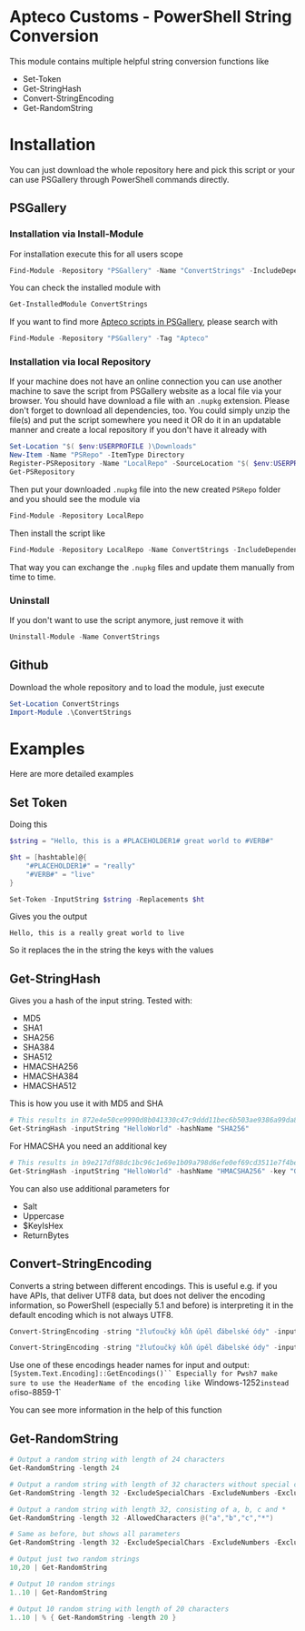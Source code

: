 
# Apteco Customs - PowerShell String Conversion


This module contains multiple helpful string conversion functions like

- Set-Token
- Get-StringHash
- Convert-StringEncoding
- Get-RandomString



# Installation

You can just download the whole repository here and pick this script or your can use PSGallery through PowerShell commands directly.

## PSGallery

### Installation via Install-Module

For installation execute this for all users scope

```PowerShell
Find-Module -Repository "PSGallery" -Name "ConvertStrings" -IncludeDependencies | Install-Module -Verbose -Scope AllUsers
```

You can check the installed module with

```PowerShell
Get-InstalledModule ConvertStrings
```

If you want to find more [Apteco scripts in PSGallery](https://www.powershellgallery.com/packages?q=Tags%3A%22Apteco%22), please search with

```PowerShell
Find-Module -Repository "PSGallery" -Tag "Apteco"
```

### Installation via local Repository

If your machine does not have an online connection you can use another machine to save the script from PSGallery website as a local file via your browser. You should have download a file with an `.nupkg` extension. Please don't forget to download all dependencies, too. You could simply unzip the file(s) and put the script somewhere you need it OR do it in an updatable manner and create a local repository if you don't have it already with

```PowerShell
Set-Location "$( $env:USERPROFILE )\Downloads"
New-Item -Name "PSRepo" -ItemType Directory
Register-PSRepository -Name "LocalRepo" -SourceLocation "$( $env:USERPROFILE )\Downloads\PSRepo"
Get-PSRepository
```

Then put your downloaded `.nupkg` file into the new created `PSRepo` folder and you should see the module via 

```PowerShell
Find-Module -Repository LocalRepo
```

Then install the script like 

```PowerShell
Find-Module -Repository LocalRepo -Name ConvertStrings -IncludeDependencies | Install-Module -Scope CurrentUser -Verbose
```

That way you can exchange the `.nupkg` files and update them manually from time to time.

### Uninstall

If you don't want to use the script anymore, just remove it with 

```PowerShell
Uninstall-Module -Name ConvertStrings
```



## Github

Download the whole repository and to load the module, just execute

```PowerShell
Set-Location ConvertStrings
Import-Module .\ConvertStrings
```

# Examples

Here are more detailed examples

## Set Token

Doing this

```PowerShell
$string = "Hello, this is a #PLACEHOLDER1# great world to #VERB#"

$ht = [hashtable]@{
    "#PLACEHOLDER1#" = "really"
    "#VERB#" = "live"
}

Set-Token -InputString $string -Replacements $ht
```

Gives you the output

```
Hello, this is a really great world to live
```
So it replaces the in the string the keys with the values

## Get-StringHash

Gives you a hash of the input string. Tested with:

- MD5
- SHA1
- SHA256
- SHA384
- SHA512
- HMACSHA256
- HMACSHA384
- HMACSHA512

This is how you use it with MD5 and SHA

```PowerShell
# This results in 872e4e50ce9990d8b041330c47c9ddd11bec6b503ae9386a99da8584e9bb12c4
Get-StringHash -inputString "HelloWorld" -hashName "SHA256"
```

For HMACSHA you need an additional key

```PowerShell
# This results in b9e217df88dc1bc96c1e69e1b09a798d6efe0ef69cd3511e7f4becd319fe6036
Get-StringHash -inputString "HelloWorld" -hashName "HMACSHA256" -key "GoGoGo"
```

You can also use additional parameters for

- Salt
- Uppercase
- $KeyIsHex
- ReturnBytes


## Convert-StringEncoding

Converts a string between different encodings. This is useful e.g. if you have APIs, that deliver UTF8 data, but does not deliver the encoding information, so PowerShell (especially 5.1 and before) is interpreting it in the default encoding which is not always UTF8.

```PowerShell
Convert-StringEncoding -string "žluťoučký kůň úpěl ďábelské ódy" -inputEncoding "Windows-1252" -outputEncoding "utf-8"

Convert-StringEncoding -string "žluťoučký kůň úpěl ďábelské ódy" -inputEncoding ([Console]::OutputEncoding.HeaderName) -outputEncoding ([System.Text.Encoding]::UTF8.HeaderName)
```

Use one of these encodings header names for input and output: `[System.Text.Encoding]::GetEncodings()``
Especially for Pwsh7 make sure to use the HeaderName of the encoding like `Windows-1252` instead of `iso-8859-1`
        
You can see more information in the help of this function

       

## Get-RandomString

```PowerShell
# Output a random string with length of 24 characters
Get-RandomString -length 24

# Output a random string with length of 32 characters without special characters, numbers and lowercase
Get-RandomString -length 32 -ExcludeSpecialChars -ExcludeNumbers -ExcludeLowerCase

# Output a random string with length 32, consisting of a, b, c and *
Get-RandomString -length 32 -AllowedCharacters @("a","b","c","*")

# Same as before, but shows all parameters
Get-RandomString -length 32 -ExcludeSpecialChars -ExcludeNumbers -ExcludeLowerCase -ExcludeUpperCase -AllowedCharacters @("a","b","c","*")

# Output just two random strings
10,20 | Get-RandomString

# Output 10 random strings
1..10 | Get-RandomString

# Output 10 random string with length of 20 characters
1..10 | % { Get-RandomString -length 20 }

```
